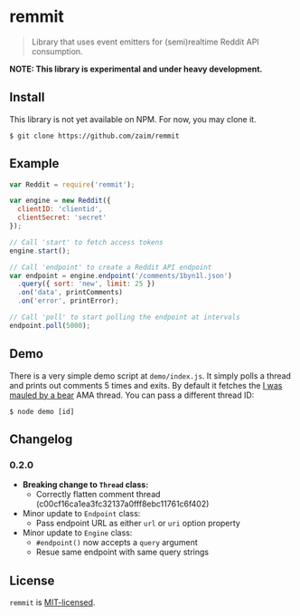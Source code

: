 # remmit
> Library that uses event emitters for (semi)realtime Reddit API consumption.

**NOTE: This library is experimental and under heavy development.**

## Install

This library is not yet available on NPM. For now, you may clone it.

```
$ git clone https://github.com/zaim/remmit
```

## Example

```javascript
var Reddit = require('remmit');

var engine = new Reddit({
  clientID: 'clientid',
  clientSecret: 'secret'
});

// Call 'start' to fetch access tokens
engine.start();

// Call 'endpoint' to create a Reddit API endpoint
var endpoint = engine.endpoint('/comments/1byn1l.json')
  .query({ sort: 'new', limit: 25 })
  .on('data', printComments)
  .on('error', printError);

// Call 'poll' to start polling the endpoint at intervals
endpoint.poll(5000);
```

## Demo

There is a very simple demo script at `demo/index.js`. It simply polls a
thread and prints out comments 5 times and exits. By default it fetches the
[I was mauled by a bear](https://www.reddit.com/comments/1byn1l) AMA thread.
You can pass a different thread ID:

```
$ node demo [id]
```

## Changelog

### 0.2.0

* **Breaking change to `Thread` class:**
  - Correctly flatten comment thread (c00cf16ca1ea3fc32137a0fff8ebc11761c6f402)
* Minor update to `Endpoint` class:
  - Pass endpoint URL as either `url` or `uri` option property
* Minor update to `Engine` class:
  - `#endpoint()` now accepts a `query` argument
  - Resue same endpoint with same query strings

## License

`remmit` is [MIT-licensed](./LICENSE).

